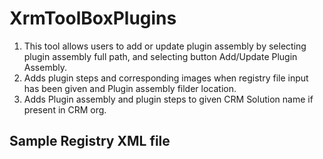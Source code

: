 # XrmToolBoxPlugins
1. This tool allows users to add or update plugin assembly by selecting plugin assembly full path, and selecting button Add/Update Plugin Assembly.
2. Adds plugin steps and corresponding images when registry file input has been given and Plugin assembly filder location.
3. Adds Plugin assembly and plugin steps to given CRM Solution name if present in CRM org.

Sample Registry XML file
--------------------------------------
<?xml version="1.0"?>
<Register xmlns:xsi="http://www.w3.org/2001/XMLSchema-instance" xmlns:xsd="http://www.w3.org/2001/XMLSchema" xmlns="http://schemas.microsoft.com/crm/2011/tools/pluginregistration">
  <Solutions>
    <Solution Assembly="PlugInLib.dll" Id="9EA64C8E-2B1A-4E6C-BE9A-E3CDEEFEC9B1" IsolationMode="Sandbox" SourceType="Database">
      <PluginTypes>
        <Plugin Description="Postupdate of Test" FriendlyName="Postupdate of Test" Name="PlugInLib.PostUpdateTest" Id="886C91F9-BBE9-4382-A767-59515E67E302" TypeName="PlugInLib.PostUpdateTest">
          <Steps>
            <clear />
            <Step AsyncAutoDelete="true" Name="Update of Test" Description="Update of Test" FilteringAttributes="new_name" Id="6668C52D-C0C7-49C7-9448-8DF4A8CF233A" ImpersonatingUserId="00000000-0000-0000-0000-000000000000" MessageName="Update" Mode="Synchronous" PrimaryEntityName="new_test" Rank="1" Stage="PostOutsideTransaction" SupportedDeployment="ServerOnly" MessageEntityId="00000000-0000-0000-0000-000000000000">              
              <Images>
                <Image Attributes="new_name" EntityAlias="PostImage" Id="2CD49FD0-5EC0-470B-A980-22DEF933B43E" MessagePropertyName="Target" ImageType="PostImage" />
                <Image Attributes="new_name" EntityAlias="PreImage" Id="949BC9EB-B9BB-46AF-90E3-68DAED07A3C0" MessagePropertyName="Target" ImageType="PreImage" />
              </Images>
            </Step>            
          </Steps>
        </Plugin>
      </PluginTypes>
    </Solution>
    </Solutions>    
  <XamlWorkflows />
</Register>
